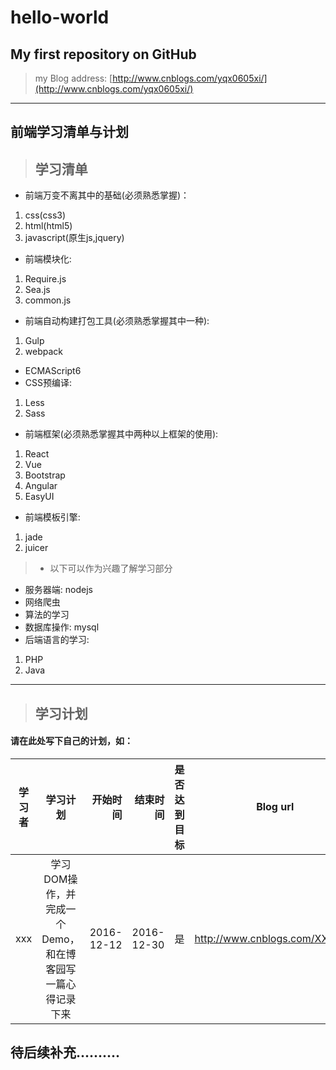# hello-world
## My first repository on GitHub
> my Blog address:
[http://www.cnblogs.com/yqx0605xi/](http://www.cnblogs.com/yqx0605xi/)
***
## 前端学习清单与计划 ##
> ## 学习清单

* 前端万变不离其中的基础(必须熟悉掌握)：  
1. css(css3)  
2. html(html5)  
3. javascript(原生js,jquery)
* 前端模块化:  
1. Require.js
2. Sea.js
3. common.js
* 前端自动构建打包工具(必须熟悉掌握其中一种):  
1. Gulp
2. webpack  
* ECMAScript6
* CSS预编译:
1. Less
2. Sass
* 前端框架(必须熟悉掌握其中两种以上框架的使用):
1. React
2. Vue
3. Bootstrap
4. Angular
5. EasyUI
* 前端模板引擎:
1. jade  
2. juicer

> * 以下可以作为兴趣了解学习部分
* 服务器端: nodejs
* 网络爬虫
* 算法的学习
* 数据库操作: mysql  
* 后端语言的学习:
1. PHP
2. Java



-------------------------------------
> ## 学习计划
#### 请在此处写下自己的计划，如： 
| 学习者 | 学习计划 | 开始时间 | 结束时间 | 是否达到目标 | Blog  url | Demo url | 
| ---------------------- |:--------------------------------------------:| ---------------:|  ----------------:| ---------------:| :-----------------:| :-----------------------:|
| xxx | 学习DOM操作，并完成一个Demo，和在博客园写一篇心得记录下来 | 2016-12-12 | 2016-12-30 | 是 | http://www.cnblogs.com/XXXXXX|https://github.com/XXXXXX|

## 待后续补充..........

